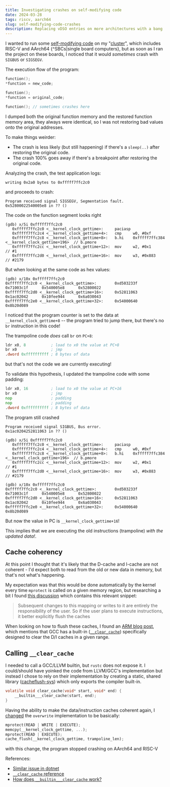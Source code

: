 ```yaml
---
title: Investigating crashes on self-modifying code
date: 2024-03-28
tags: riscv, aarch64
slug: self-modifying-code-crashes
description: Replacing vDSO entries on more architectures with a bang
---
```


I wanted to run some [self-modifying code](/cursing-a-process-vdso-for-time-hacking.html) on my "[cluster](/cross-arch-nomad.html)", which includes RISC-V and AArch64 {^SBCs|single board computers}, but as soon as I ran the project on these boards, I noticed that it would _sometimes_ crash with `SIGBUS` or `SIGSEGV`.

The execution flow of the program:

```c
function();
*function = new_code;

function();
*function = original_code;

function(); // sometimes crashes here
```

I dumped both the original function memory and the restored function memory area, they always were identical, so I was not restoring bad values onto the original addresses.

To make things weirder:

* The crash is less likely (but still happening) if there's a `sleep(..)` after restoring the original code.
* The crash 100% goes away if there's a breakpoint after restoring the original code.


Analyzing the crash, the test application logs:
```
writing 0x2a0 bytes to 0xfffff7ffc2c0
```

and proceeds to crash:
```
Program received signal SIGSEGV, Segmentation fault.
0x52800022540005e8 in ?? ()
```

The code on the function segment looks right
```
(gdb) x/5i 0xfffff7ffc2c0
   0xfffff7ffc2c0 <__kernel_clock_gettime>:     paciasp
   0xfffff7ffc2c4 <__kernel_clock_gettime+4>:   cmp     w0, #0xf
   0xfffff7ffc2c8 <__kernel_clock_gettime+8>:   b.hi    0xfffff7ffc384 <__kernel_clock_gettime+196>  // b.pmore
   0xfffff7ffc2cc <__kernel_clock_gettime+12>:  mov     w2, #0x1                        // #1
   0xfffff7ffc2d0 <__kernel_clock_gettime+16>:  mov     w3, #0x883                      // #2179
```

But when looking at the same code as hex values:
```
(gdb) x/10x 0xfffff7ffc2c0
0xfffff7ffc2c0 <__kernel_clock_gettime>:        0xd503233f      0x71003c1f      0x540005e8      0x52800022
0xfffff7ffc2d0 <__kernel_clock_gettime+16>:     0x52811063      0x1ac02042      0x10fee944      0x6a030043
0xfffff7ffc2e0 <__kernel_clock_gettime+32>:     0x54000640      0x8b20d089
```

I noticed that the program counter is set to the data at `__kernel_clock_gettime+8` -- the program tried to jump there, but there's no `br` instruction in this code!

The trampoline code _does_ call `br` on `PC+8`:

```asm
ldr x0, 8 			; load to x0 the value at PC+8
br x0 				; jmp
.dword 0xffffffffff ; 8 bytes of data
```
but that's not the code we are currently executing!

To validate this hypothesis, I updated the trampoline code with some padding:

```asm
ldr x0, 16 			; load to x0 the value at PC+16
br x0 				; jmp
nop 				; padding
nop 				; padding
.dword 0xffffffffff ; 8 bytes of data
```

The program still crashed
```
Program received signal SIGBUS, Bus error.
0x1ac0204252811063 in ?? ()

(gdb) x/5i 0xfffff7ffc2c0
   0xfffff7ffc2c0 <__kernel_clock_gettime>:     paciasp
   0xfffff7ffc2c4 <__kernel_clock_gettime+4>:   cmp     w0, #0xf
   0xfffff7ffc2c8 <__kernel_clock_gettime+8>:   b.hi    0xfffff7ffc384 <__kernel_clock_gettime+196>  // b.pmore
   0xfffff7ffc2cc <__kernel_clock_gettime+12>:  mov     w2, #0x1                        // #1
   0xfffff7ffc2d0 <__kernel_clock_gettime+16>:  mov     w3, #0x883                      // #2179

(gdb) x/10x 0xfffff7ffc2c0
0xfffff7ffc2c0 <__kernel_clock_gettime>:        0xd503233f      0x71003c1f      0x540005e8      0x52800022
0xfffff7ffc2d0 <__kernel_clock_gettime+16>:     0x52811063      0x1ac02042      0x10fee944      0x6a030043
0xfffff7ffc2e0 <__kernel_clock_gettime+32>:     0x54000640      0x8b20d089
```

But now the value in PC is `__kernel_clock_gettime+16`!

This implies that we are executing the old instructions (trampoline) _with the updated data!_.

## Cache coherency
At this point I thought that it's likely that the D-cache and I-cache are not coherent - I'd expect both to read from the old or new data in memory, but that's not what's happening.

My expectation was that this would be done automatically by the kernel every time `mprotect` is called on a given memory region, but researching a bit I found [this discussion](https://patchwork.kernel.org/project/linux-arm-kernel/patch/1464088597-8820-1-git-send-email-thunder.leizhen@huawei.com/) which contains this relevant snippet:

> Subsequent changes to this mapping or writes to it are entirely the responsibility of the user.
> So if the user plans to execute instructions, it better explicitly flush the caches

When looking on how to flush these caches, I found an [ARM blog post](https://community.arm.com/arm-community-blogs/b/architectures-and-processors-blog/posts/caches-and-self-modifying-code), which mentions that GCC has a built-in ([`__clear_cache`](https://gcc.gnu.org/onlinedocs/gcc/Other-Builtins.html#index-_005f_005fbuiltin_005f_005f_005fclear_005fcache)) specifically designed to clear the D/I caches in a given range. 

## Calling `__clear_cache`

I needed to call a GCC/LLVM builtin, but `rustc` does not expose it. I could/should have yoinked the code from LLVM/GCC's implementation but instead I chose to rely on their implementation by creating a static, shared library ([cacheflush-sys](https://github.com/DavidVentura/cacheflush-sys)) which only exports the compiler built-in.

```c
volatile void clear_cache(void* start, void* end) {
    __builtin___clear_cache(start, end);
}
```
Having the ability to make the data/instruction caches coherent again, I [changed](https://github.com/DavidVentura/tpom/pull/4/files) the `overwrite` implementation to be basically:

```rust
mprotect(READ | WRITE | EXECUTE);
memcpy(__kernel_clock_gettime, ...);
mprotect(READ | EXECUTE);
cache_flush(__kernel_clock_gettime, trampoline_len);
```
with this change, the program stopped crashing on AArch64 and RISC-V


References:

* [Similar issue in dotnet](https://github.com/dotnet/runtime/issues/8825) 
* [`__clear_cache` reference](https://gcc.gnu.org/onlinedocs/gcc/Other-Builtins.html#index-_005f_005fbuiltin_005f_005f_005fclear_005fcache)
* [How does `__builtin___clear_cache` work?](https://stackoverflow.com/questions/35741814/how-does-builtin-clear-cache-work)
